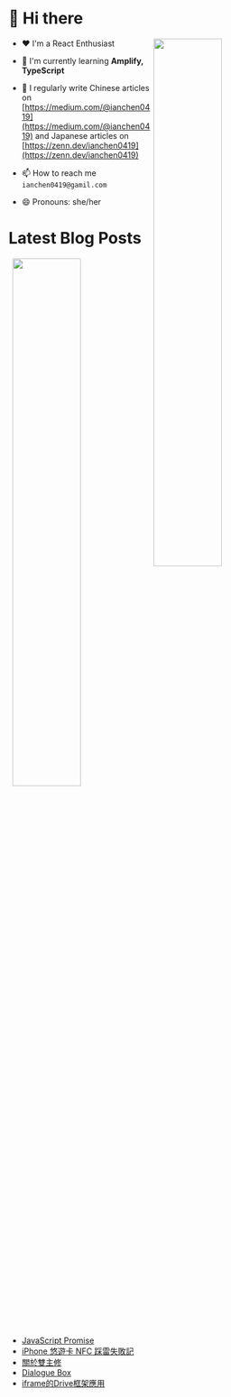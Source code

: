 # 👋 Hi there

<p><img align="right" width="49%" src="https://github-readme-stats.vercel.app/api/top-langs?username=ianchen0419&show_icons=true&locale=en&layout=compact&count_private=false"/></p>


- ❤️ I'm a React Enthusiast

- 🌱 I'm currently learning **Amplify, TypeScript**

- 📝 I regularly write Chinese articles on [https://medium.com/@ianchen0419](https://medium.com/@ianchen0419) and Japanese articles on [https://zenn.dev/ianchen0419](https://zenn.dev/ianchen0419)

- 📫 How to reach me `ianchen0419@gamil.com`

- 😄 Pronouns: she/her 

# Latest Blog Posts

<p><img align="right" width="49%" src="https://github-readme-stats.vercel.app/api?username=ianchen0419&show_icons=true"/></p>

<!-- BLOG-POST-LIST:START -->
- [JavaScript Promise](https://medium.com/@ianchen0419/javascript-promise-e9d878630248?source=rss-452bf17ece39------2)
- [iPhone 悠遊卡 NFC 踩雷失敗記](https://medium.com/@ianchen0419/iphone-%E6%82%A0%E9%81%8A%E5%8D%A1-nfc-%E8%B8%A9%E9%9B%B7%E5%A4%B1%E6%95%97%E8%A8%98-7478fcf23ccf?source=rss-452bf17ece39------2)
- [關於雙主修](https://medium.com/@ianchen0419/%E9%97%9C%E6%96%BC%E9%9B%99%E4%B8%BB%E4%BF%AE-3027ccb17558?source=rss-452bf17ece39------2)
- [Dialogue Box](https://medium.com/@ianchen0419/dialogue-box-32668c5ad796?source=rss-452bf17ece39------2)
- [iframe的Drive框架應用](https://medium.com/@ianchen0419/iframe%E7%9A%84drive%E6%A1%86%E6%9E%B6%E6%87%89%E7%94%A8-c3f9642c4668?source=rss-452bf17ece39------2)
<!-- BLOG-POST-LIST:END -->
